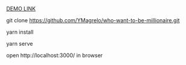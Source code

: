 [DEMO LINK](https://who-want-to-be-millionaire.herokuapp.com/)

git clone https://github.com/YMagrelo/who-want-to-be-millionaire.git

yarn install

yarn serve

open http://localhost:3000/ in browser
